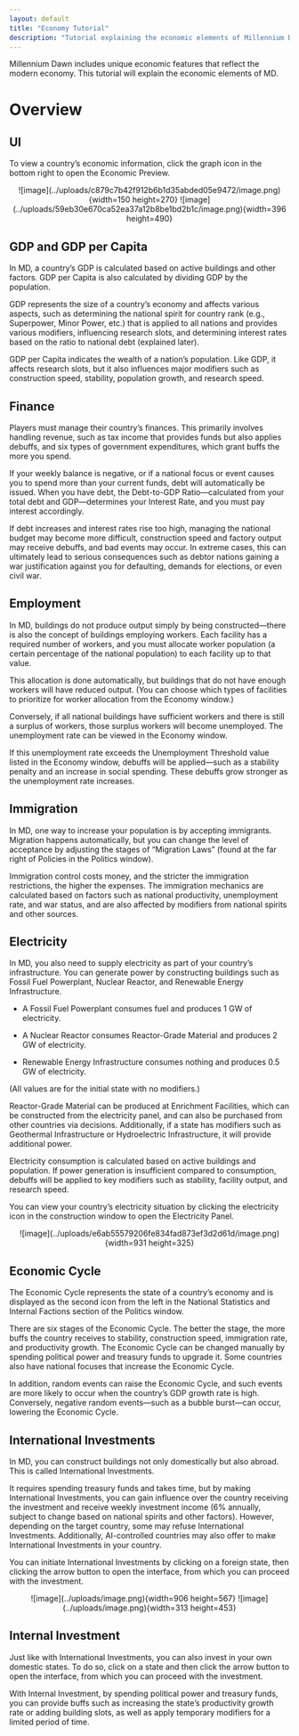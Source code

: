 ```yaml
---
layout: default
title: "Economy Tutorial"
description: "Tutorial explaining the economic elements of Millennium Dawn"
---
```


Millennium Dawn includes unique economic features that reflect the modern economy.
This tutorial will explain the economic elements of MD.

# Overview

## UI
To view a country’s economic information, click the graph icon in the bottom right to open the Economic Preview.

<div align="center">
![image](../uploads/c879c7b42f912b6b1d35abded05e9472/image.png){width=150 height=270}
![image](../uploads/59eb30e670ca52ea37a12b8be1bd2b1c/image.png){width=396 height=490}
</div>

## GDP and GDP per Capita
In MD, a country’s GDP is calculated based on active buildings and other factors. GDP per Capita is also calculated by dividing GDP by the population.

GDP represents the size of a country’s economy and affects various aspects, such as determining the national spirit for country rank (e.g., Superpower, Minor Power, etc.) that is applied to all nations and provides various modifiers, influencing research slots, and determining interest rates based on the ratio to national debt (explained later).

GDP per Capita indicates the wealth of a nation’s population. Like GDP, it affects research slots, but it also influences major modifiers such as construction speed, stability, population growth, and research speed.

## Finance
Players must manage their country’s finances. This primarily involves handling revenue, such as tax income that provides funds but also applies debuffs, and six types of government expenditures, which grant buffs the more you spend.

If your weekly balance is negative, or if a national focus or event causes you to spend more than your current funds, debt will automatically be issued. When you have debt, the Debt-to-GDP Ratio—calculated from your total debt and GDP—determines your Interest Rate, and you must pay interest accordingly.

If debt increases and interest rates rise too high, managing the national budget may become more difficult, construction speed and factory output may receive debuffs, and bad events may occur. In extreme cases, this can ultimately lead to serious consequences such as debtor nations gaining a war justification against you for defaulting, demands for elections, or even civil war.

## Employment
In MD, buildings do not produce output simply by being constructed—there is also the concept of buildings employing workers.
Each facility has a required number of workers, and you must allocate worker population (a certain percentage of the national population) to each facility up to that value.

This allocation is done automatically, but buildings that do not have enough workers will have reduced output.
(You can choose which types of facilities to prioritize for worker allocation from the Economy window.)

Conversely, if all national buildings have sufficient workers and there is still a surplus of workers, those surplus workers will become unemployed. The unemployment rate can be viewed in the Economy window.

If this unemployment rate exceeds the Unemployment Threshold value listed in the Economy window, debuffs will be applied—such as a stability penalty and an increase in social spending. These debuffs grow stronger as the unemployment rate increases.

## Immigration
In MD, one way to increase your population is by accepting immigrants. Migration happens automatically, but you can change the level of acceptance by adjusting the stages of “Migration Laws” (found at the far right of Policies in the Politics window).

Immigration control costs money, and the stricter the immigration restrictions, the higher the expenses. The immigration mechanics are calculated based on factors such as national productivity, unemployment rate, and war status, and are also affected by modifiers from national spirits and other sources.

## Electricity
In MD, you also need to supply electricity as part of your country’s infrastructure. You can generate power by constructing buildings such as Fossil Fuel Powerplant, Nuclear Reactor, and Renewable Energy Infrastructure.

* A Fossil Fuel Powerplant consumes fuel and produces 1 GW of electricity.

* A Nuclear Reactor consumes Reactor-Grade Material and produces 2 GW of electricity.

* Renewable Energy Infrastructure consumes nothing and produces 0.5 GW of electricity.

(All values are for the initial state with no modifiers.)

Reactor-Grade Material can be produced at Enrichment Facilities, which can be constructed from the electricity panel, and can also be purchased from other countries via decisions. Additionally, if a state has modifiers such as Geothermal Infrastructure or Hydroelectric Infrastructure, it will provide additional power.

Electricity consumption is calculated based on active buildings and population. If power generation is insufficient compared to consumption, debuffs will be applied to key modifiers such as stability, facility output, and research speed.

You can view your country’s electricity situation by clicking the electricity icon in the construction window to open the Electricity Panel.

<div align="center">
![image](../uploads/e6ab55579206fe834fad873ef3d2d61d/image.png){width=931 height=325}
</div>

## Economic Cycle
The Economic Cycle represents the state of a country’s economy and is displayed as the second icon from the left in the National Statistics and Internal Factions section of the Politics window.

There are six stages of the Economic Cycle. The better the stage, the more buffs the country receives to stability, construction speed, immigration rate, and productivity growth. The Economic Cycle can be changed manually by spending political power and treasury funds to upgrade it. Some countries also have national focuses that increase the Economic Cycle.

In addition, random events can raise the Economic Cycle, and such events are more likely to occur when the country’s GDP growth rate is high. Conversely, negative random events—such as a bubble burst—can occur, lowering the Economic Cycle.

## International Investments
In MD, you can construct buildings not only domestically but also abroad. This is called International Investments.

It requires spending treasury funds and takes time, but by making International Investments, you can gain influence over the country receiving the investment and receive weekly investment income (6% annually, subject to change based on national spirits and other factors). However, depending on the target country, some may refuse International Investments. Additionally, AI-controlled countries may also offer to make International Investments in your country.

You can initiate International Investments by clicking on a foreign state, then clicking the arrow button to open the interface, from which you can proceed with the investment.

<div align="center">
![image](../uploads/image.png){width=906 height=567}
![image](../uploads/image.png){width=313 height=453}
</div>

## Internal Investment
Just like with International Investments, you can also invest in your own domestic states. To do so, click on a state and then click the arrow button to open the interface, from which you can proceed with the investment.

With Internal Investment, by spending political power and treasury funds, you can provide buffs such as increasing the state’s productivity growth rate or adding building slots, as well as apply temporary modifiers for a limited period of time.
